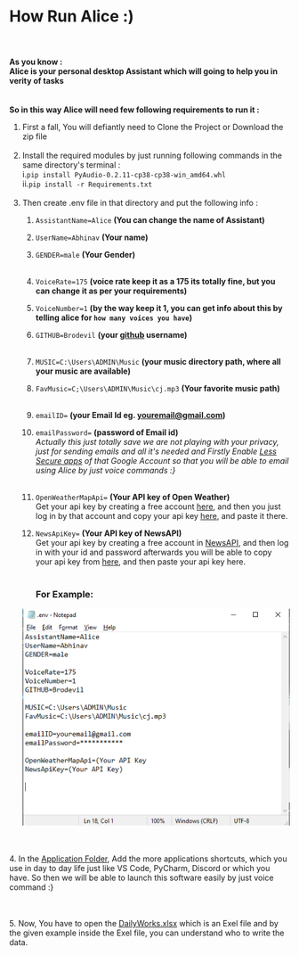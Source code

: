 # How Run Alice :)
<br>


#### As you know :<br>Alice is your personal desktop Assistant which will going to help you in verity of tasks

**<br>So in this way Alice will need few following requirements to run it :**
<br>
1. First a fall, You will defiantly need to Clone the Project or Download the zip file 
<br><br>
2. Install the required modules by just running following commands in the same directory's terminal :<br>
   i.`pip install PyAudio-0.2.11-cp38-cp38-win_amd64.whl`    
   ii.`pip install -r Requirements.txt`
<br><br>
3. Then create .env file in that directory and put the following info :<br>
    1. `AssistantName=Alice`  **(You can change the name of Assistant)**
    2. `UserName=Abhinav`     **(Your name)**
    3. `GENDER=male`		  **(Your Gender)**<br><br>
    4. `VoiceRate=175`		  **(voice rate keep it as a 175 its totally fine, but you can change it as per your requirements)**
    5. `VoiceNumber=1`		  **(by the way keep it 1, you can get info about this by telling alice for `how many voices you have`)**
    6. `GITHUB=Brodevil`	   **(your [github](https://github.com/Brodevil) username)**<br><br>
    7. `MUSIC=C:\Users\ADMIN\Music`  **(your music directory path, where all your music are available)**
    8. `FavMusic=C;\Users\ADMIN\Music\cj.mp3` **(Your favorite  music path)**
       <br><br>
    9. `emailID=`   **(your Email Id eg. youremail@gmail.com)**
    10. `emailPassword=`   **(password of Email id)**<br>
    _Actually this just totally save we are not playing with your privacy, just for sending emails and all it's needed and
    Firstly Enable [Less Secure apps](https://myaccount.google.com/lesssecureapps?pli=1&rapt=AEjHL4NqK_w8itXLmU61XOIaNEY6NxvbMEyJtfB_MinE6JyU4Z7IGUwfQ-tKUq4zs5_0AcJMxDWiGoEUyw1Eet__Q3mVr322wA) of that Google Account so that you will be able to email using Alice by just voice commands :}_<br><br>
    11. `OpenWeatherMapApi=` **(Your API key of Open Weather)**<br>
         Get your api key by creating a free account [here](https://home.openweathermap.org/users/sign_up), 
         and then you just log in by that account and copy your api key [here](https://home.openweathermap.org/api_keys), and paste it there.
        
   12. `NewsApiKey=`  **(Your API key of NewsAPI)**<br>
       Get your api key by creating a free account in [NewsAPI](https://newsapi.org/register), and then log in with your id and password afterwards you will be able to copy your api key from [here](https://newsapi.org/account), 
         and then paste your api key here.<br><br>
       ### For Example:
    ![envFile](https://raw.githubusercontent.com/Brodevil/Alice/main/Media/env_file.png)
        

<br><br>
4. In the [Application Folder](https://github.com/Brodevil/Alice/tree/main/Applications), Add the more applications 
   shortcuts, which you use in day to day life just like VS Code, PyCharm, Discord or which you have. So then we will be able to launch 
   this software easily by just voice command :}
   
<br><br>
5. Now, You have to open the [DailyWorks.xlsx](DailyWorks.xlsx) which is an Exel file and by the given example inside the Exel file, 
   you can understand who to write the data.

